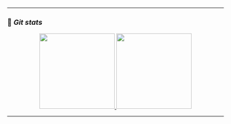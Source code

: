 <hr>

### 🔸 <b><i> Git stats</i></b>

<p align="center">
  <a href="https://github.com/tanonileandro"> 
    <img height="175em" src="https://github-readme-stats.vercel.app/api/top-langs/?username=tanonileandro&theme=dark&layout=compact&langs_count=10&hide_border=true&hide_title=true"/>
    <img height="175em" src="https://github-readme-stats.vercel.app/api?username=tanonileandro&theme=dark&layout=compact&hide_border=true&hide_title=true&show_icons=true"/>
  </a>
</p>

<hr>

